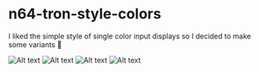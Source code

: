 # n64-tron-style-colors

I liked the simple style of single color input displays so I decided to make some variants 🤠

![Alt text](https://i.ibb.co/PGkBm4d/image-2023-05-16-235748279.png "Blue Input Display")
![Alt text](https://i.ibb.co/4V7KFL1/image-2023-05-17-000035489.png "Pink Input Display")
![Alt text](https://i.ibb.co/tH7PWvS/image-2023-05-17-000251253.png "Purple Input Display")
![Alt text](https://i.ibb.co/5MFZmfc/image-2023-05-17-001747429.png "Red Input Display")
